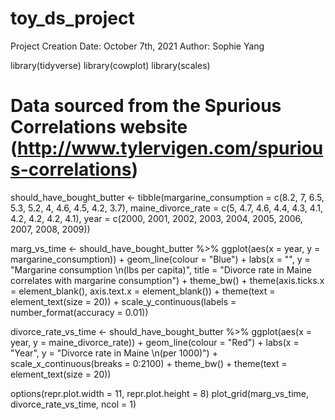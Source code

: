 # toy_ds_project

Project Creation Date: October 7th, 2021
Author: Sophie Yang

library(tidyverse)
library(cowplot)
library(scales)

# Data sourced from the Spurious Correlations website (http://www.tylervigen.com/spurious-correlations)
should_have_bought_butter <- tibble(margarine_consumption = c(8.2, 7, 6.5, 5.3, 5.2,
                                                             4, 4.6, 4.5, 4.2, 3.7),
                                   maine_divorce_rate = c(5, 4.7, 4.6, 4.4, 4.3,
                                                         4.1, 4.2, 4.2, 4.2, 4.1),
                                   year = c(2000, 2001, 2002, 2003, 2004,
                                           2005, 2006, 2007, 2008, 2009))

marg_vs_time <- should_have_bought_butter %>% 
    ggplot(aes(x = year, y = margarine_consumption)) +
        geom_line(colour = "Blue") + 
        labs(x = "", y = "Margarine consumption \n(lbs per capita)", 
             title = "Divorce rate in Maine correlates with margarine consumption") +
        theme_bw() +
        theme(axis.ticks.x = element_blank(),
        axis.text.x = element_blank()) +
        theme(text = element_text(size = 20)) +
        scale_y_continuous(labels = number_format(accuracy = 0.01))


divorce_rate_vs_time <- should_have_bought_butter %>% 
    ggplot(aes(x = year, y = maine_divorce_rate)) +
        geom_line(colour = "Red") + 
        labs(x = "Year", y = "Divorce rate in Maine \n(per 1000)") +
        scale_x_continuous(breaks = 0:2100) +
        theme_bw() +
        theme(text = element_text(size = 20)) 

options(repr.plot.width = 11, repr.plot.height = 8)
plot_grid(marg_vs_time, divorce_rate_vs_time, ncol = 1)
